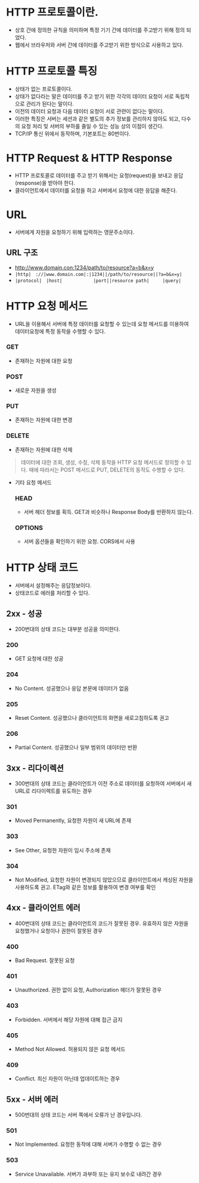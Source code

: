 # HTTP 프로토콜이란.
- 상호 간에 정의한 규칙을 의미하며 특정 기기 간에 데이터를 주고받기 위해 정의 되었다.
- 웹에서 브라우저와 서버 간에 데이터를 주고받기 위한 방식으로 사용하고 있다.

# HTTP 프로토콜 특징
- 상태가 없는 프로토콜이다.
- 상태가 없다라는 말은 데이터를 주고 받기 위한 각각의 데이터 요청이 서로 독립적으로 관리가 된다는 말이다.
- 이전의 데이터 요청과 다음 데이터 요청이 서로 관련이 없다는 말이다.
- 이러한 특징은 서버는 세션과 같은 별도의 추가 정보를 관리하지 않아도 되고, 다수의 요청 처리 밎 서버의 부하를 줄일 수 있는 성능 상의 이점이 생긴다.
- TCP/IP 통신 위에서 동작하며, 기본포트는 80번이다.

# HTTP Request & HTTP Response
- HTTP 프로토콜로 데이터를 주고 받기 위해서는 요청(request)을 보내고 응답(response)을 받아야 한다.
- 클라이언트에서 데이터를 요청을 하고 서버에서 요청에 대한 응답을 해준다.

# URL
- 서버에게 자원을 요청하기 위해 입력하는 영문주소이다. 
## URL 구조
- http://www.domain.con:1234/path/to/resource?a=b&x=y
- `|http|　://|www.domain.com|:|1234||/path/to/resource||?a=b&x=y|`
- `|protocol|　|host|　　　　　　　|port||resource path|　　　|query|`

# HTTP 요청 메서드
- URL을 이용해서 서버에 특정 데이터를 요청할 수 있는데 요청 메서드를 이용하여 데이터요청에 특정 동작을 수행할 수 있다.

### GET
- 존재하는 자원에 대한 요청

### POST
- 새로운 자원을 생성

### PUT
- 존재하는 자원에 대한 변경

### DELETE
- 존재하는 자원에 대한 삭제

> 데이터에 대한 조회, 생성, 수정, 삭제 동작을 HTTP 요청 메서드로 정의할 수 있다.
> 때에 따라서는 POST 메서드로 PUT, DELETE의 동작도 수행할 수 있다.

- 기타 요청 메서드
  ### HEAD
    - 서버 헤더 정보를 획득. GET과 비슷하나 Response Body를 반환하지 않는다.
  ### OPTIONS
    - 서버 옵션들을 확인하기 위한 요청. CORS에서 사용

# HTTP 상태 코드
- 서버에서 설정해주는 응답정보이다.
- 상태코드로 에러를 처리할 수 있다.

## 2xx - 성공
- 200번대의 상태 코드는 대부분 성공을 의미한다.
### 200
- GET 요청에 대한 성공
### 204
- No Content. 성공했으나 응답 본문에 데이터가 없음
### 205
- Reset Content. 성공했으나 클라이언트의 화면을 새로고침하도록 권고
### 206
- Partial Content. 성공했으나 일부 범위의 데이터만 반환

## 3xx - 리다이렉션
- 300번대의 상태 코드는 클라이언트가 이전 주소로 데이터를 요청하여 서버에서 새 URL로 리다이렉트를 유도하는 경우
### 301
- Moved Permanently, 요청한 자원이 새 URL에 존재
### 303
- See Other, 요청한 자원이 임시 주소에 존재
### 304
- Not Modified, 요청한 자원이 변경되지 않았으므로 클라이언트에서 캐싱된 자원을 사용하도록 권고. ETag와 같은 정보를 활용하여 변경 여부를 확인

## 4xx - 클라이언트 에러
- 400번대의 상태 코드는 클라이언트의 코드가 잘못된 경우. 유효하지 않은 자원을 요청했거나 요청이나 권한이 잘못된 경우
### 400
- Bad Request. 잘못된 요청
### 401
- Unauthorized. 권한 없이 요청, Authorization 헤더가 잘못된 경우
### 403
- Forbidden. 서버에서 해당 자원에 대해 접근 금지
### 405
- Method Not Allowed. 허용되지 않은 요청 메서드
### 409
- Conflict. 최신 자원이 아닌데 업데이트하는 경우

## 5xx - 서버 에러
- 500번대의 상태 코드는 서버 쪽에서 오류가 난 경우입니다.
### 501
- Not Implemented. 요청한 동작에 대해 서버가 수행할 수 없는 경우
### 503
- Service Unavailable. 서버가 과부하 또는 유지 보수로 내려간 경우





